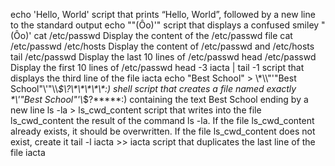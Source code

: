 echo 'Hello, World' script that prints “Hello, World”, followed by a new line to the standard output
echo "\"(Ôo)'" script that displays a confused smiley "(Ôo)'
cat /etc/passwd Display the content of the /etc/passwd file
cat /etc/passwd /etc/hosts Display the content of /etc/passwd and /etc/hosts
tail /etc/passwd  Display the last 10 lines of /etc/passwd
head /etc/passwd  Display the first 10 lines of /etc/passwd
head -3 iacta | tail -1  script that displays the third line of the file iacta
echo "Best School" > \\\*\\\\"'\"Best School\"\\'"\\\\*\$\\\?\\\*\\\*\\\*\\\*\\\*\:\)  shell script that creates a file named exactly \*\\'"Best School"\'\\*$\?\*\*\*\*\*:) containing the text Best School ending by a new line
ls -la > ls_cwd_content script that writes into the file ls_cwd_content the result of the command ls -la. If the file ls_cwd_content already exists, it should be overwritten. If the file ls_cwd_content does not exist, create it
tail -l iacta >> iacta  script that duplicates the last line of the file iacta                                                                                                                                

                                                                                                                               

                                                                            

